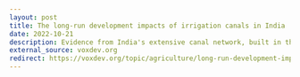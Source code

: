 ```yaml
---
layout: post
title: The long-run development impacts of irrigation canals in India
date: 2022-10-21
description: Evidence from India's extensive canal network, built in the 18th and 19th centuries, demonstrates the importance of labor mobility in mediating the effects of increased agricultural productivity.
external_source: voxdev.org
redirect: https://voxdev.org/topic/agriculture/long-run-development-impacts-agricultural-productivity-gains-evidence-irrigation-canals-india
---
```

